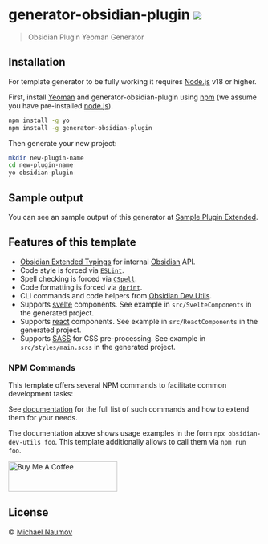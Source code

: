 # generator-obsidian-plugin [![](https://badge.fury.io/js/generator-obsidian-plugin.svg)](https://npmjs.org/package/generator-obsidian-plugin)

> Obsidian Plugin Yeoman Generator

## Installation

For template generator to be fully working it requires [Node.js](https://nodejs.org/) v18 or higher.

First, install [Yeoman](http://yeoman.io) and generator-obsidian-plugin using [npm](https://www.npmjs.com/) (we assume you have pre-installed [node.js](https://nodejs.org/)).

```bash
npm install -g yo
npm install -g generator-obsidian-plugin
```

Then generate your new project:

```bash
mkdir new-plugin-name
cd new-plugin-name
yo obsidian-plugin
```

## Sample output

You can see an sample output of this generator at [Sample Plugin Extended](https://github.com/mnaoumov/obsidian-sample-plugin-extended).

## Features of this template

- [Obsidian Extended Typings](https://github.com/Fevol/obsidian-typings/) for internal [Obsidian](https://obsidian.md/) API.
- Code style is forced via [`ESLint`](https://eslint.org/).
- Spell checking is forced via [`CSpell`](https://cspell.org/).
- Code formatting is forced via [`dprint`](https://dprint.dev/).
- CLI commands and code helpers from [Obsidian Dev Utils](https://github.com/mnaoumov/obsidian-dev-utils).
- Supports [svelte](https://svelte.dev/) components. See example in `src/SvelteComponents` in the generated project.
- Supports [react](https://react.dev) components. See example in `src/ReactComponents` in the generated project.
- Supports [SASS](https://sass-lang.com/) for CSS pre-processing. See example in `src/styles/main.scss` in the generated project.

### NPM Commands

This template offers several NPM commands to facilitate common development tasks:

See [documentation](https://github.com/mnaoumov/obsidian-dev-utils?tab=readme-ov-file#cli-commands) for the full list of such commands and how to extend them for your needs.

The documentation above shows usage examples in the form `npx obsidian-dev-utils foo`. This template additionally allows to call them via `npm run foo`.

<a href="https://www.buymeacoffee.com/mnaoumov" target="_blank"><img src="https://cdn.buymeacoffee.com/buttons/v2/default-yellow.png" alt="Buy Me A Coffee" style="height: 60px !important;width: 217px !important;"></a>

## License

© [Michael Naumov](https://github.com/mnaoumov/)

[Hot Reload]: https://github.com/pjeby/hot-reload
